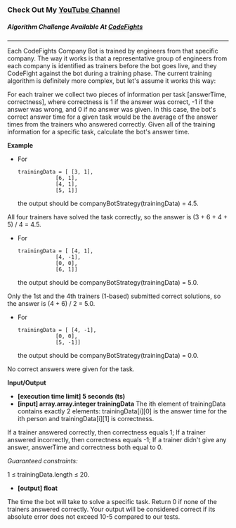 ### Check Out My [YouTube Channel](https://www.YouTube.com/CodingTutorials360)

##### Algorithm Challenge Available At [CodeFights](https://codefights.com/company-challenges/codefights/gJMBmTwHHMF8mbQvH)

---

Each CodeFights Company Bot is trained by engineers from that specific company. The way it works is that a representative group of engineers from each company is identified as trainers before the bot goes live, and they CodeFight against the bot during a training phase. The current training algorithm is definitely more complex, but let's assume it works this way:

For each trainer we collect two pieces of information per task [answerTime, correctness], where correctness is 1 if the answer was correct, -1 if the answer was wrong, and 0 if no answer was given. In this case, the bot's correct answer time for a given task would be the average of the answer times from the trainers who answered correctly. Given all of the training information for a specific task, calculate the bot's answer time.

**Example**

-   For

        trainingData = [ [3, 1],
                    [6, 1],
                    [4, 1],
                    [5, 1]]

    the output should be companyBotStrategy(trainingData) = 4.5.

All four trainers have solved the task correctly, so the answer is (3 + 6 + 4 + 5) / 4 = 4.5.

-   For

        trainingData = [ [4, 1],
                    [4, -1],
                    [0, 0],
                    [6, 1]]

    the output should be companyBotStrategy(trainingData) = 5.0.

Only the 1st and the 4th trainers (1-based) submitted correct solutions, so the answer is (4 + 6) / 2 = 5.0.

-   For

        trainingData = [ [4, -1],
                    [0, 0],
                    [5, -1]]

    the output should be companyBotStrategy(trainingData) = 0.0.

No correct answers were given for the task.

**Input/Output**

-   **[execution time limit] 5 seconds (ts)**
-   **[input] array.array.integer trainingData**
    The ith element of trainingData contains exactly 2 elements: trainingData[i][0] is the answer time for the ith person and trainingData[i][1] is correctness.

If a trainer answered correctly, then correctness equals 1;
If a trainer answered incorrectly, then correctness equals -1;
If a trainer didn't give any answer, answerTime and correctness both equal to 0.

_Guaranteed constraints:_

1 ≤ trainingData.length ≤ 20.

-   **[output] float**

The time the bot will take to solve a specific task. Return 0 if none of the trainers answered correctly. Your output will be considered correct if its absolute error does not exceed 10-5 compared to our tests.
